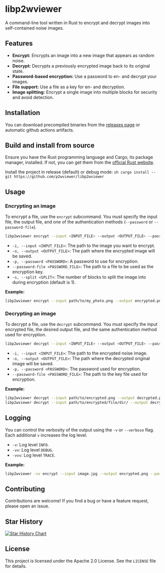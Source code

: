 # libp2wviewer

A command-line tool written in Rust to encrypt and decrypt images into self-contained noise images.

## Features
  - **Encrypt:** Encrypts an image into a new image that appears as random noise.
  - **Decrypt:** Decrypts a previously encrypted image back to its original state.
  - **Password-based encryption:** Use a password to en- and decrypt your images.
  - **File support:** Use a file as a key for en- and decryption.
  - **Image splitting:** Encrypt a single image into multiple blocks for security and avoid detection.

## Installation

You can download precompiled binaries from the [releases page](https://github.com/p2wviewer/libp2wviewer/releases) or automatic github actions artifacts.

## Build and install from source

Ensure you have the Rust programming language and Cargo, its package manager, installed. If not, you can get them from the [official Rust website](https://www.rust-lang.org/tools/install).

Install the project in release (default) or debug mode:
    ```sh
    cargo install --git https://github.com/p2wviewer/libp2wviewer
    ```

## Usage

### Encrypting an image

To encrypt a file, use the `encrypt` subcommand. You must specify the input file, the output file, and one of the authentication methods (`--password` or `--password-file`).

```sh
libp2wviewer encrypt --input <INPUT_FILE> --output <OUTPUT_FILE> --password <YOUR_PASSWORD>
```

  - `-i, --input <INPUT_FILE>`: The path to the image you want to encrypt.
  - `-o, --output <OUTPUT_FILE>`: The path where the encrypted image will be saved.
  - `-p, --password <PASSWORD>`: A password to use for encryption.
  - `--password-file <PASSWORD_FILE>`: The path to a file to be used as the encryption key.
  - `-s, --split <SPLIT>`: The number of blocks to split the image into during encryption (default is 1).

**Example:**

```sh
libp2wviewer encrypt --input path/to/my_photo.png --output encrypted.png --password "paytowin" --split 4
```

### Decrypting an image

To decrypt a file, use the `decrypt` subcommand. You must specify the input encrypted file, the desired output file, and the same authentication method used for encryption.

```sh
libp2wviewer decrypt --input <INPUT_FILE> --output <OUTPUT_FILE> --password <YOUR_PASSWORD>
```

  - `-i, --input <INPUT_FILE>`: The path to the encrypted noise image.
  - `-o, --output <OUTPUT_FILE>`: The path where the decrypted original image will be saved.
  - `-p, --password <PASSWORD>`: The password used for encryption.
  - `--password-file <PASSWORD_FILE>`: The path to the key file used for encryption.

**Example:**

```sh
libp2wviewer decrypt --input path/to/encrypted.png --output decrypted.png --password "freetoplay"
libp2wviewer decrypt --input path/to/encrypted/file/dir/ --output decrypted.png --password-file keyfile.txt
```

## Logging

You can control the verbosity of the output using the `-v` or `--verbose` flag. Each additional `v` increases the log level.

  - `-v`: Log level `INFO`.
  - `-vv`: Log level `DEBUG`.
  - `-vvv`: Log level `TRACE`.

**Example:**

```sh
libp2wviewer -vv encrypt --input image.jpg --output encrypted.png --password "imf2p"
```

## Contributing

Contributions are welcome\! If you find a bug or have a feature request, please open an issue.

## Star History

[![Star History Chart](https://api.star-history.com/svg?repos=p2wviewer/libp2wviewer&type=Date)](https://www.star-history.com/#p2wviewer/libp2wviewer&Date)

## License

This project is licensed under the Apache 2.0 License. See the `LICENSE` file for details.

